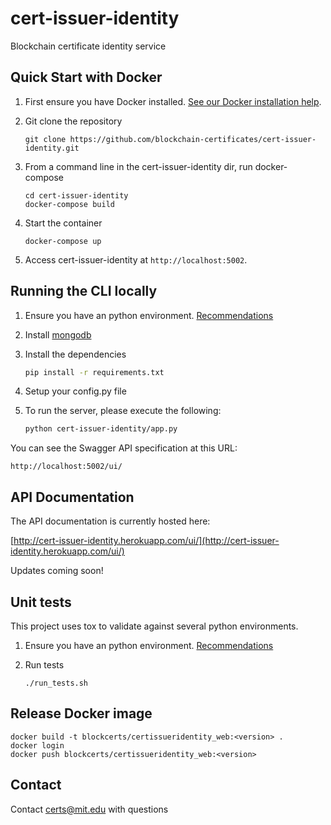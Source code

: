 
# cert-issuer-identity

Blockchain certificate identity service


## Quick Start with Docker

1. First ensure you have Docker installed. [See our Docker installation help](https://github.com/blockchain-certificates/developer-common-docs/blob/master/docker_install.md).
    
2. Git clone the repository

    ```
    git clone https://github.com/blockchain-certificates/cert-issuer-identity.git
    ```

3. From a command line in the cert-issuer-identity dir, run docker-compose

    ```
    cd cert-issuer-identity
    docker-compose build
    ```

4. Start the container

    ```
    docker-compose up
    ```

5. Access cert-issuer-identity at `http://localhost:5002`.


## Running the CLI locally

1. Ensure you have an python environment. [Recommendations](https://github.com/blockchain-certificates/developer-common-docs/blob/master/virtualenv.md)

2. Install [mongodb](https://docs.mongodb.com/v3.0/installation/)

3. Install the dependencies
    ```bash
    pip install -r requirements.txt
    ```

4. Setup your config.py file
    
5. To run the server, please execute the following:
    ```bash
    python cert-issuer-identity/app.py
    ```

You can see the Swagger API specification at this URL:

```
http://localhost:5002/ui/
```

## API Documentation

The API documentation is currently hosted here:

[http://cert-issuer-identity.herokuapp.com/ui/](http://cert-issuer-identity.herokuapp.com/ui/)

Updates coming soon!

## Unit tests

This project uses tox to validate against several python environments.

1. Ensure you have an python environment. [Recommendations](https://github.com/blockchain-certificates/developer-common-docs/blob/master/virtualenv.md)

2. Run tests
    ```
    ./run_tests.sh
    ```

## Release Docker image

```
docker build -t blockcerts/certissueridentity_web:<version> .
docker login
docker push blockcerts/certissueridentity_web:<version>
```


## Contact

Contact [certs@mit.edu](mailto:certs@mit.edu) with questions

